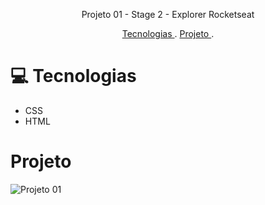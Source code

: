 <p align="center">Projeto 01 - Stage 2 - Explorer Rocketseat </p>

<p align="center">
  <a href="#Tecnologias"> Tecnologias </a> .
  <a href="#Projeto"> Projeto </a>.

</p>

# :computer: Tecnologias
- CSS
- HTML


# Projeto


![Projeto 01 ](https://user-images.githubusercontent.com/75194076/183528188-d7097186-4e6c-42ba-bd2c-291122768eaf.jpg)



 
